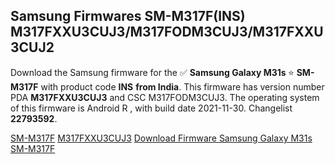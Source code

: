 <h2>Samsung Firmwares SM-M317F(INS) M317FXXU3CUJ3/M317FODM3CUJ3/M317FXXU3CUJ2</h2>
Download the Samsung firmware for the ✅ <strong>Samsung Galaxy M31s </strong> ⭐ <strong>SM-M317F</strong> with product code <strong>INS</strong> <strong> from India</strong>. This firmware has version number PDA <strong>M317FXXU3CUJ3</strong> and CSC M317FODM3CUJ3. The operating system of this firmware is Android R , with build date 2021-11-30. Changelist <strong>22793592</strong>.


[SM-M317F](https://samfirm.shop/samsung/model/SM-M317F)
[M317FXXU3CUJ3](https://samfirm.shop/samsung/pda/M317FXXU3CUJ3)
[Download Firmware Samsung Galaxy M31s SM-M317F](https://samfirm.shop/samsung/firmware/478898)
